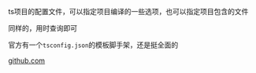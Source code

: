 ts项目的配置文件，可以指定项目编译的一些选项，也可以指定项目包含的文件

同样的，用时查询即可

官方有一个`tsconfig.json`的模板脚手架，还是挺全面的

[github.com](https://github.com/tsconfig/bases#centralized-recommendations-for-tsconfig-bases)




